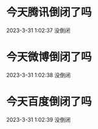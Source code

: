 # 今天腾讯倒闭了吗

2023-3-31 1:02:37 没倒闭

# 今天微博倒闭了吗

2023-3-31 1:02:38 没倒闭

# 今天百度倒闭了吗

2023-3-31 1:02:39 没倒闭

